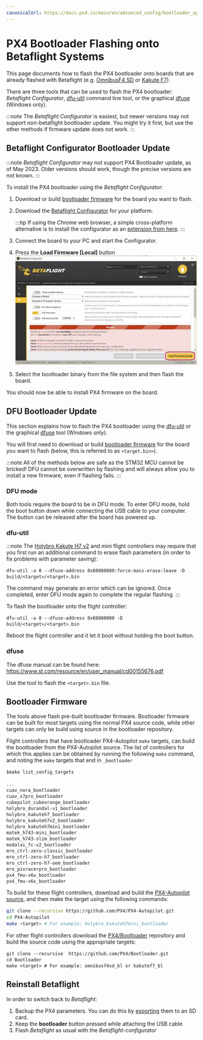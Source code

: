 ```yaml
---
canonicalUrl: https://docs.px4.io/main/en/advanced_config/bootloader_update_from_betaflight
---
```


# PX4 Bootloader Flashing onto Betaflight Systems

This page documents how to flash the PX4 bootloader onto boards that are already flashed with Betaflight (e.g. [OmnibusF4 SD](../flight_controller/omnibus_f4_sd.md) or [Kakute F7](../flight_controller/kakutef7.md)).

There are three tools that can be used to flash the PX4 bootloader: _Betaflight Configurator_, [dfu-util](http://dfu-util.sourceforge.net/) command line tool, or the graphical [dfuse](https://www.st.com/en/development-tools/stsw-stm32080.html) (Windows only).

:::note
The _Betaflight Configurator_ is easiest, but newer versions may not support non-betaflight bootloader update.
You might try it first, but use the other methods if firmware update does not work.
:::

## Betaflight Configurator Bootloader Update

:::note
_Betaflight Configurator_ may not support PX4 Bootloader update, as of May 2023.
Older versions should work, though the precise versions are not known.
:::

To install the PX4 bootloader using the _Betaflight Configurator_:

1. Download or build [bootloader firmware](#bootloader-firmware) for the board you want to flash.
1. Download the [Betaflight Configurator](https://github.com/betaflight/betaflight-configurator/releases) for your platform.

   :::tip
   If using the _Chrome_ web browser, a simple cross-platform alternative is to install the configurator as an [extension from here](https://chrome.google.com/webstore/detail/betaflight-configurator/kdaghagfopacdngbohiknlhcocjccjao).
   :::

1. Connect the board to your PC and start the Configurator.
1. Press the **Load Firmware [Local]** button
   ![Betaflight Configurator - Local Firmware](../../assets/flight_controller/omnibus_f4_sd/betaflight_configurator.jpg)
1. Select the bootloader binary from the file system and then flash the board.

You should now be able to install PX4 firmware on the board.

## DFU Bootloader Update

This section explains how to flash the PX4 bootloader using the [dfu-util](http://dfu-util.sourceforge.net/) or the graphical [dfuse](https://www.st.com/en/development-tools/stsw-stm32080.html) tool (Windows only).

You will first need to download or build [bootloader firmware](#bootloader-firmware) for the board you want to flash (below, this is referred to as `<target.bin>`).

:::note
All of the methods below are safe as the STM32 MCU cannot be bricked!
DFU cannot be overwritten by flashing and will always allow you to install a new firmware, even if flashing fails.
:::

### DFU mode

Both tools require the board to be in DFU mode.
To enter DFU mode, hold the boot button down while connecting the USB cable to your computer.
The button can be released after the board has powered up.

### dfu-util

:::note
The [Holybro Kakute H7 v2](../flight_controller/kakuteh7v2.md) and mini flight controllers may require that you first run an additional command to erase flash parameters (in order to fix problems with parameter saving):

```
dfu-util -a 0 --dfuse-address 0x08000000:force:mass-erase:leave -D build/<target>/<target>.bin
```

The command may generate an error which can be ignored.
Once completed, enter DFU mode again to complete the regular flashing.
:::

To flash the bootloader onto the flight controller:

```
dfu-util -a 0 --dfuse-address 0x08000000 -D  build/<target>/<target>.bin
```

Reboot the flight controller and it let it boot without holding the boot button.

### dfuse

The dfuse manual can be found here: https://www.st.com/resource/en/user_manual/cd00155676.pdf

Use the tool to flash the `<target>.bin` file.

## Bootloader Firmware

The tools above flash pre-built bootloader firmware.
Bootloader firmware can be built for most targets using the normal PX4 source code, while other targets can only be build using source in the bootloader repository.

Flight controllers that have bootloader PX4-Autopilot `make` targets, can build the bootloader from the PX4-Autopilot source.
The list of controllers for which this applies can be obtained by running the following `make` command, and noting the `make` targets that end in `_bootloader`

```
$make list_config_targets

...
cuav_nora_bootloader
cuav_x7pro_bootloader
cubepilot_cubeorange_bootloader
holybro_durandal-v1_bootloader
holybro_kakuteh7_bootloader
holybro_kakuteh7v2_bootloader
holybro_kakuteh7mini_bootloader
matek_h743-mini_bootloader
matek_h743-slim_bootloader
modalai_fc-v2_bootloader
mro_ctrl-zero-classic_bootloader
mro_ctrl-zero-h7_bootloader
mro_ctrl-zero-h7-oem_bootloader
mro_pixracerpro_bootloader
px4_fmu-v6u_bootloader
px4_fmu-v6x_bootloader
```

To build for these flight controllers, download and build the [PX4-Autopilot source](https://github.com/PX4/PX4-Autopilot), and then make the target using the following commands:

```bash
git clone --recursive https://github.com/PX4/PX4-Autopilot.git
cd PX4-Autopilot
make <target> # For example: holybro_kakuteh7mini_bootloader
```

For other flight controllers download the [PX4/Bootloader](https://github.com/PX4/Bootloader) repository and build the source code using the appropriate targets:

```
git clone --recursive  https://github.com/PX4/Bootloader.git
cd Bootloader
make <target> # For example: omnibusf4sd_bl or kakutef7_bl
```

## Reinstall Betaflight

In order to switch back to _Betaflight_:

1. Backup the PX4 parameters.
   You can do this by [exporting](../advanced/parameters_and_configurations.md#exporting-and-loading-parameters) them to an SD card.
1. Keep the **bootloader** button pressed while attaching the USB cable
1. Flash _Betaflight_ as usual with the _Betaflight-configurator_
